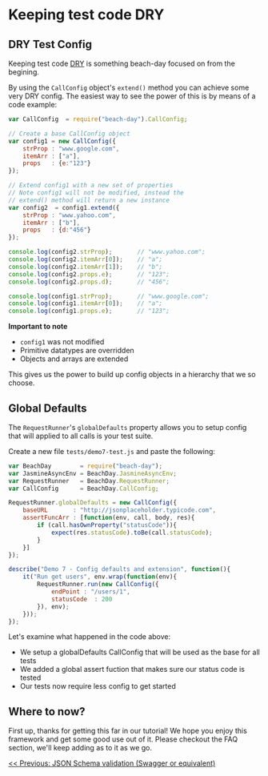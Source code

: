 # Keeping test code DRY 

## DRY Test Config

Keeping test code [DRY](https://en.wikipedia.org/wiki/Don%27t_repeat_yourself) is something beach-day focused on from the begining. 

By using the `CallConfig` object's `extend()` method you can achieve some very DRY config. The easiest way to see the power of this is by means of a code example:

```javascript
var CallConfig  = require("beach-day").CallConfig;

// Create a base CallConfig object
var config1 = new CallConfig({
    strProp : "www.google.com",
    itemArr : ["a"],
    props   : {e:"123"}
});

// Extend config1 with a new set of properties
// Note config1 will not be modified, instead the
// extend() method will return a new instance
var config2  = config1.extend({
    strProp : "www.yahoo.com",
    itemArr : ["b"],
    props   : {d:"456"}
});

console.log(config2.strProp);       // "www.yahoo.com";
console.log(config2.itemArr[0]);    // "a";
console.log(config2.itemArr[1]);    // "b";
console.log(config2.props.e);       // "123";
console.log(config2.props.d);       // "456";

console.log(config1.strProp);       // "www.google.com";
console.log(config1.itemArr[0]);    // "a";
console.log(config1.props.e);       // "123";
```

**Important to note**
- `config1` was not modified
- Primitive datatypes are overridden
- Objects and arrays are extended

This gives us the power to build up config objects in a hierarchy that we so choose.

## Global Defaults

The `RequestRunner`'s `globalDefaults` property allows you to setup config that will applied to all calls is your test suite.  

Create a new file `tests/demo7-test.js` and paste the following:
```javascript
var BeachDay        = require("beach-day");
var JasmineAsyncEnv = BeachDay.JasmineAsyncEnv;
var RequestRunner   = BeachDay.RequestRunner;
var CallConfig      = BeachDay.CallConfig;

RequestRunner.globalDefaults = new CallConfig({
    baseURL       : "http://jsonplaceholder.typicode.com",
    assertFuncArr : [function(env, call, body, res){
        if (call.hasOwnProperty("statusCode")){
            expect(res.statusCode).toBe(call.statusCode);
        }
    }]
});

describe("Demo 7 - Config defaults and extension", function(){
    it("Run get users", env.wrap(function(env){
        RequestRunner.run(new CallConfig({
            endPoint : "/users/1",
            statusCode  : 200
        }), env);
    }));
});
```

Let's examine what happened in the code above:

 - We setup a globalDefaults CallConfig that will be used as the base for all tests
 - We added a global assert fuction that makes sure our status code is tested
 - Our tests now require less config to get started

## Where to now?
First up, thanks for getting this far in our tutorial! We hope you enjoy this framework and get some good use out of it.
Please checkout the FAQ section, we'll keep adding as to it as we go.


[<< Previous: JSON Schema validation (Swagger or equivalent)](step7.md)